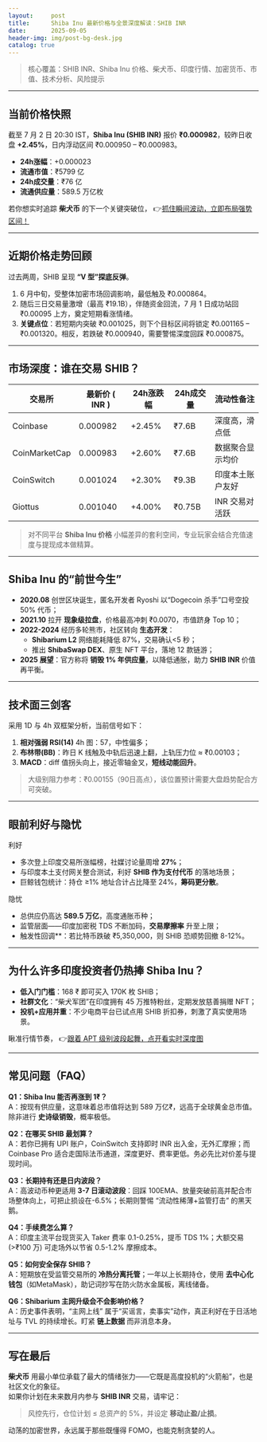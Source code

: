 ```yaml
---
layout:     post
title:      Shiba Inu 最新价格与全景深度解读：SHIB INR
date:       2025-09-05
header-img: img/post-bg-desk.jpg
catalog: true
---
```


> 核心覆盖：SHIB INR、Shiba Inu 价格、柴犬币、印度行情、加密货币、市值、技术分析、风险提示

---

## 当前价格快照  
截至 7 月 2 日 20:30 IST，**Shiba Inu (SHIB INR)** 报价 **₹0.000982**，较昨日收盘 **+2.45%**，日内浮动区间 ₹0.000950 – ₹0.000983。  

- **24h涨幅**：+0.000023  
- **流通市值**：₹5799 亿  
- **24h成交量**：₹76 亿  
- **流通供应量**：589.5 万亿枚  

若你想实时追踪 **柴犬币** 的下一个关键突破位， 👉[抓住瞬间波动，立即布局强势区间！](https://okxdog.com/)

---

## 近期价格走势回顾  

过去两周，SHIB 呈现 **“V 型”探底反弹**。  

1. 6 月中旬，受整体加密市场回调影响，最低触及 ₹0.000864。  
2. 随后三日交易量激增（最高 ₹19.1B），伴随资金回流，7 月 1 日成功站回 ₹0.00095 上方，奠定短期看涨情绪。  
3. **关键点位**：若短期内突破 ₹0.001025，则下个目标区间将锁定 ₹0.001165 – ₹0.001320。相反，若跌破 ₹0.000940，需要警惕深度回踩 ₹0.000875。  

---

## 市场深度：谁在交易 SHIB？  

| 交易所       | 最新价 ( INR ) | 24h涨跌幅 | 24h成交量 | 流动性备注            |
|--------------|----------------|-----------|-----------|-----------------------|
| Coinbase     | 0.000982       | +2.45%    | ₹7.6B     | 深度高，滑点低        |
| CoinMarketCap| 0.000983       | +2.60%    | ₹7.6B     | 数据聚合显示均价      |
| CoinSwitch   | 0.001024       | +2.30%    | ₹9.3B     | 印度本土账户友好      |
| Giottus      | 0.001040       | +4.00%    | ₹0.75B    | INR 交易对活跃        |

> 对不同平台 **Shiba Inu 价格** 小幅差异的套利空间，专业玩家会结合充值速度与提现成本做精算。

---

## Shiba Inu 的“前世今生”

- **2020.08** 创世区块诞生，匿名开发者 Ryoshi 以“Dogecoin 杀手”口号空投 50% 代币；  
- **2021.10** 拉开 **现象级拉盘**，价格最高冲刺 ₹0.0070，市值跻身 Top 10；  
- **2022-2024** 经历多轮熊市，社区转向 **生态开发**：  
  - **Shibarium L2** 网络能耗降低 87%，交易确认<5 秒；  
  - 推出 **ShibaSwap DEX**、原生 NFT 平台，落地 12 款链游；  
- **2025 展望**：官方称将 **销毁 1% 年供应量**，以降低通胀，助力 **SHIB INR** 价值再平衡。  

---

## 技术面三剑客

采用 1D 与 4h 双框架分析，当前信号如下：  

1. **相对强弱 RSI(14)** 4h 图：57，中性偏多；  
2. **布林带(BB)**：昨日 K 线触及中轨后迅速上翻，上轨压力位 ≈ ₹0.00103；  
3. **MACD**：diff 值拐头向上，接近零轴金叉，**短线动能回升**。  

> 大级别阻力参考：₹0.00155（90日高点），该位置预计需要大盘趋势配合方可突破。

---

## 眼前利好与隐忧

利好  
- 多次登上印度交易所涨幅榜，社媒讨论量周增 **27%**；  
- 与印度本土支付网关整合测试，利好 **SHIB 作为支付代币** 的落地场景；  
- 巨鲸钱包统计：持仓 ≥1% 地址合计占比降至 24%，**筹码更分散**。

隐忧  
- 总供应仍高达 **589.5 万亿**，高度通胀币种；  
- 监管层面——印度加密税 TDS 不断加码，**交易摩擦率** 升至上限；  
- 触发性回调**：若比特币跌破 ₹5,350,000，则 SHIB 恐顺势回撤 8-12%。

---

## 为什么许多印度投资者仍热捧 Shiba Inu？

- **低入门门槛**：168 ₹ 即可买入 170K 枚 SHIB；  
- **社群文化**：“柴犬军团”在印度拥有 45 万推特粉丝，定期发放慈善捐赠 NFT；  
- **投机+应用并重**：不少电商平台已试点用 SHIB 折扣券，刺激了真实使用场景。  

瞅准行情节奏， 👉[跟着 APT 级别波段起舞，点开看实时深度图](https://okxdog.com/)

---

## 常见问题（FAQ）

**Q1：Shiba Inu 能否再涨到 1₹？**  
A：按现有供应量，这意味着总市值将达到 589 万亿₹，远高于全球黄金总市值。除非进行 **史诗级销毁**，概率极低。

**Q2：在哪买 SHIB 最划算？**  
A：若你已拥有 UPI 账户，CoinSwitch 支持即时 INR 出入金，无外汇摩擦；而 Coinbase Pro 适合走国际法币通道，深度更好、费率更低。务必先比对价差与提现时间。

**Q3：长期持有还是日内波段？**  
A：高波动币种更适用 **3-7 日滚动波段**：回踩 100EMA、放量突破前高并配合市场整体向上，可把止损设在-6.5%；长期则警惕 “流动性稀薄+监管打击” 的黑天鹅。

**Q4：手续费怎么算？**  
A：印度主流平台现货买入 Taker 费率 0.1-0.25%，提币 TDS 1%；大额交易 (>₹100 万) 可走场外以节省 0.5-1.2% 摩擦成本。

**Q5：如何安全保存 SHIB？**  
A：短期放在受监管交易所的 **冷热分离托管**；一年以上长期持仓，使用 **去中心化钱包**（如MetaMask），助记词抄写在防火防水金属板，离线储备。

**Q6：Shibarium 主网升级会不会影响价格？**  
A：历史事件表明，“主网上线” 属于“买谣言，卖事实”动作，真正利好在于日活地址与 TVL 的持续增长。盯紧 **链上数据** 而非消息本身。

---

## 写在最后

**柴犬币** 用最小单位承载了最大的情绪张力——它既是高度投机的“火箭船”，也是社区文化的象征。  
如果你计划在未来数月内参与 **SHIB INR** 交易，请牢记：  
> 风控先行，仓位计划 ≤ 总资产的 5%，并设定 **移动止盈/止损**。

动荡的加密世界，永远属于那些既懂得 FOMO，也能克制贪婪的人。